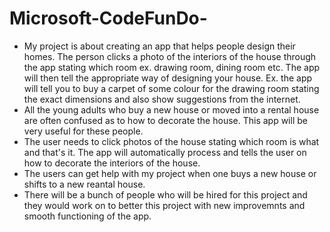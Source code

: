 # Microsoft-CodeFunDo-

- My project is about creating an app that helps people design their homes. The person clicks a photo of the interiors of the house through the app stating which room ex. drawing room, dining room etc. The app will then tell the appropriate way of designing your house. Ex. the app will tell you to buy a carpet of some colour for the drawing room stating the exact dimensions and also show suggestions from the internet.
- All the young adults who buy a new house or moved into a rental house are often confused as to how to decorate the house. This app will be very useful for these people. 
- The user needs to click photos of the house stating which room is what and that's it. The app will automatically process and tells the user on how to decorate the interiors of the house.
- The users can get help with my project when one buys a new house or shifts to a new reantal house.
- There will be a bunch of people who will be hired for this project and they would work on to better this project with new improvemnts and smooth functioning of the app.
